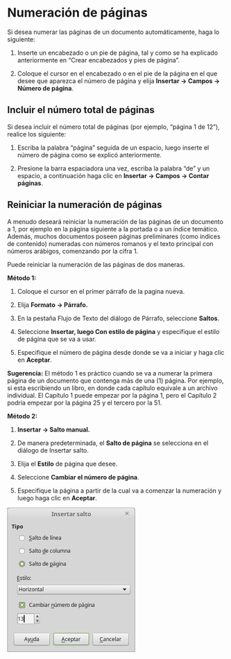 
# Numeración de páginas

Si desea numerar las páginas de un documento automáticamente, haga lo siguiente:


1. Inserte un encabezado o un pie de página, tal y como se ha explicado anteriormente en “Crear encabezados y pies de página”.

2. Coloque el cursor en el encabezado o en el pie de la página en el que desee que aparezca el número de página y elija **Insertar → Campos → Número de página**.


## Incluir el número total de páginas

Si desea incluir el número total de páginas (por ejemplo, “página 1 de 12”), realice los siguiente:


1. Escriba la palabra “página” seguida de un espacio, luego inserte el número de página como se explicó anteriormente.

2. Presione la barra espaciadora una vez, escriba la palabra “de” y un espacio, a continuación haga clic en **Insertar → Campos → Contar páginas**.

## Reiniciar la numeración de páginas

A menudo deseará reiniciar la numeración de las páginas de un documento a 1, por ejemplo en la página siguiente a la portada o a un índice temático. Además, muchos documentos poseen páginas preliminares (como índices de contenido) numeradas con números romanos y el texto principal con números arábigos, comenzando por la cifra 1.

Puede reiniciar la numeración de las páginas de dos maneras.

**Método 1:**

1. Coloque el cursor en el primer párrafo de la pagina nueva.

2. Elija **Formato → Párrafo.**

3. En la pestaña Flujo de Texto del diálogo de Párrafo, seleccione **Saltos**.

4. Seleccione **Insertar, luego Con estilo de página** y especifique el estilo de página que se va a usar.

5. Especifique el número de página desde donde se va a iniciar y haga clic en **Aceptar**.

**Sugerencia:** El método 1 es práctico cuando se va a numerar la primera página de un documento que contenga más de una (1) página. Por ejemplo, si esta escribiendo un libro, en donde cada capítulo equivale a un archivo individual. El Capítulo 1 puede empezar por la página 1, pero el Capítulo 2 podría empezar por la página 25 y el tercero por la 51.

**Método 2:**

1. **Insertar → Salto manual.**

2. De manera predeterminada, el **Salto de página** se selecciona en el diálogo de Insertar salto.

3. Elija el **Estilo** de página que desee.

4. Seleccione **Cambiar el número de página**.

5. Especifique la página a partir de la cual va a comenzar la numeración y luego haga clic en **Aceptar**.

![](/img/Insertar_salto_278.png)

